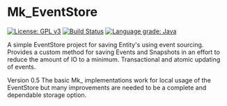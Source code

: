 # Mk_EventStore

[![License: GPL v3](https://img.shields.io/badge/License-GPLv3-blue.svg)](https://www.gnu.org/licenses/gpl-3.0)
[![Build Status](https://travis-ci.com/mc1098/Mk_EventStore.svg?branch=master)](https://travis-ci.com/mc1098/Mk_EventStore)
[![Language grade: Java](https://img.shields.io/lgtm/grade/java/g/mc1098/Mk_EventStore.svg?logo=lgtm&logoWidth=18)](https://lgtm.com/projects/g/mc1098/Mk_EventStore/context:java)


A simple EventStore project for saving Entity's using event sourcing. Provides a custom method for saving Events and Snapshots in an effort to reduce the amount of IO to a minimum. 
Transactional and atomic updating of events. 

Version 0.5
The basic Mk_ implementations work for local usage of the EventStore but many improvements are needed to be a complete and dependable
storage option. 
